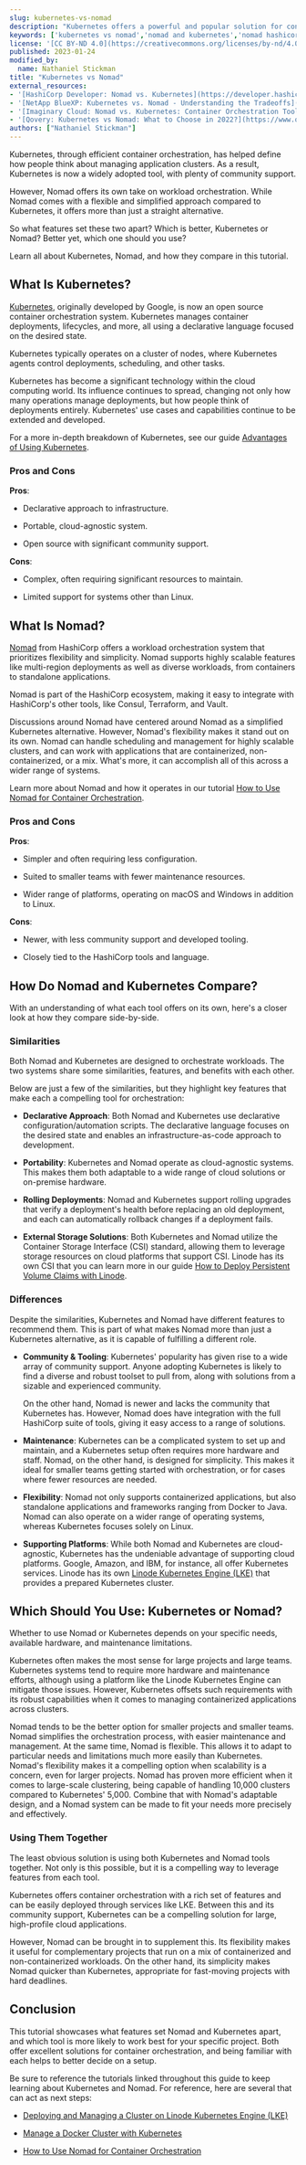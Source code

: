 ```yaml
---
slug: kubernetes-vs-nomad
description: "Kubernetes offers a powerful and popular solution for container orchestration. But HashiCorp's Nomad has also gained its own prominence as a simpler and more flexible option for workload orchestration. So what is the best orchestration tool? Find out more about both Nomad and Kubernetes and how they compare in this tutorial."
keywords: ['kubernetes vs nomad','nomad and kubernetes','nomad hashicorp']
license: '[CC BY-ND 4.0](https://creativecommons.org/licenses/by-nd/4.0)'
published: 2023-01-24
modified_by:
  name: Nathaniel Stickman
title: "Kubernetes vs Nomad"
external_resources:
- '[HashiCorp Developer: Nomad vs. Kubernetes](https://developer.hashicorp.com/nomad/docs/nomad-vs-kubernetes)'
- '[NetApp BlueXP: Kubernetes vs. Nomad - Understanding the Tradeoffs](https://bluexp.netapp.com/blog/cvo-blg-kubernetes-vs-nomad-understanding-the-tradeoffs)'
- '[Imaginary Cloud: Nomad vs. Kubernetes: Container Orchestration Tools Compared](https://www.imaginarycloud.com/blog/nomad-vs-kubernetes/)'
- '[Qovery: Kubernetes vs Nomad: What to Choose in 2022?](https://www.qovery.com/blog/kubernetes-vs-nomad-what-to-choose-in-2022)'
authors: ["Nathaniel Stickman"]
---
```


Kubernetes, through efficient container orchestration, has helped define how people think about managing application clusters. As a result, Kubernetes is now a widely adopted tool, with plenty of community support.

However, Nomad offers its own take on workload orchestration. While Nomad comes with a flexible and simplified approach compared to Kubernetes, it offers more than just a straight alternative.

So what features set these two apart? Which is better, Kubernetes or Nomad? Better yet, which one should you use?

Learn all about Kubernetes, Nomad, and how they compare in this tutorial.

## What Is Kubernetes?

[Kubernetes](https://kubernetes.io/), originally developed by Google, is now an open source container orchestration system. Kubernetes manages container deployments, lifecycles, and more, all using a declarative language focused on the desired state.

Kubernetes typically operates on a cluster of nodes, where Kubernetes agents control deployments, scheduling, and other tasks.

Kubernetes has become a significant technology within the cloud computing world. Its influence continues to spread, changing not only how many operations manage deployments, but how people think of deployments entirely. Kubernetes' use cases and capabilities continue to be extended and developed.

For a more in-depth breakdown of Kubernetes, see our guide [Advantages of Using Kubernetes](/docs/guides/kubernetes-use-cases/).

### Pros and Cons

**Pros**:

-   Declarative approach to infrastructure.

-   Portable, cloud-agnostic system.

-   Open source with significant community support.

**Cons**:

-   Complex, often requiring significant resources to maintain.

-   Limited support for systems other than Linux.

## What Is Nomad?

[Nomad](https://www.nomadproject.io/) from HashiCorp offers a workload orchestration system that prioritizes flexibility and simplicity. Nomad supports highly scalable features like multi-region deployments as well as diverse workloads, from containers to standalone applications.

Nomad is part of the HashiCorp ecosystem, making it easy to integrate with HashiCorp's other tools, like Consul, Terraform, and Vault.

Discussions around Nomad have centered around Nomad as a simplified Kubernetes alternative. However, Nomad's flexibility makes it stand out on its own. Nomad can handle scheduling and management for highly scalable clusters, and can work with applications that are containerized, non-containerized, or a mix. What's more, it can accomplish all of this across a wider range of systems.

Learn more about Nomad and how it operates in our tutorial [How to Use Nomad for Container Orchestration](/docs/guides/using-nomad-for-orchestration/).

### Pros and Cons

**Pros**:

-   Simpler and often requiring less configuration.

-   Suited to smaller teams with fewer maintenance resources.

-   Wider range of platforms, operating on macOS and Windows in addition to Linux.

**Cons**:

-   Newer, with less community support and developed tooling.

-   Closely tied to the HashiCorp tools and language.

## How Do Nomad and Kubernetes Compare?

With an understanding of what each tool offers on its own, here's a closer look at how they compare side-by-side.

### Similarities

Both Nomad and Kubernetes are designed to orchestrate workloads. The two systems share some similarities, features, and benefits with each other.

Below are just a few of the similarities, but they highlight key features that make each a compelling tool for orchestration:

-   **Declarative Approach**: Both Nomad and Kubernetes use declarative configuration/automation scripts. The declarative language focuses on the desired state and enables an infrastructure-as-code approach to development.

-   **Portability**: Kubernetes and Nomad operate as cloud-agnostic systems. This makes them both adaptable to a wide range of cloud solutions or on-premise hardware.

-   **Rolling Deployments**: Nomad and Kubernetes support rolling upgrades that verify a deployment's health before replacing an old deployment, and each can automatically rollback changes if a deployment fails.

-   **External Storage Solutions**: Both Kubernetes and Nomad utilize the Container Storage Interface (CSI) standard, allowing them to leverage storage resources on cloud platforms that support CSI. Linode has its own CSI that you can learn more in our guide [How to Deploy Persistent Volume Claims with Linode](/docs/guides/deploy-volumes-with-the-linode-block-storage-csi-driver/).

### Differences

Despite the similarities, Kubernetes and Nomad have different features to recommend them. This is part of what makes Nomad more than just a Kubernetes alternative, as it is capable of fulfilling a different role.

-   **Community & Tooling**: Kubernetes' popularity has given rise to a wide array of community support. Anyone adopting Kubernetes is likely to find a diverse and robust toolset to pull from, along with solutions from a sizable and experienced community.

    On the other hand, Nomad is newer and lacks the community that Kubernetes has. However, Nomad does have integration with the full HashiCorp suite of tools, giving it easy access to a range of solutions.

-   **Maintenance**: Kubernetes can be a complicated system to set up and maintain, and a Kubernetes setup often requires more hardware and staff. Nomad, on the other hand, is designed for simplicity. This makes it ideal for smaller teams getting started with orchestration, or for cases where fewer resources are needed.

-   **Flexibility**: Nomad not only supports containerized applications, but also standalone applications and frameworks ranging from Docker to Java. Nomad can also operate on a wider range of operating systems, whereas Kubernetes focuses solely on Linux.

-   **Supporting Platforms**: While both Nomad and Kubernetes are cloud-agnostic, Kubernetes has the undeniable advantage of supporting cloud platforms. Google, Amazon, and IBM, for instance, all offer Kubernetes services. Linode has its own [Linode Kubernetes Engine (LKE)](/docs/products/compute/kubernetes/guides/create-lke-cluster) that provides a prepared Kubernetes cluster.

## Which Should You Use: Kubernetes or Nomad?

Whether to use Nomad or Kubernetes depends on your specific needs, available hardware, and maintenance limitations.

Kubernetes often makes the most sense for large projects and large teams. Kubernetes systems tend to require more hardware and maintenance efforts, although using a platform like the Linode Kubernetes Engine can mitigate those issues. However, Kubernetes offsets such requirements with its robust capabilities when it comes to managing containerized applications across clusters.

Nomad tends to be the better option for smaller projects and smaller teams. Nomad simplifies the orchestration process, with easier maintenance and management. At the same time, Nomad is flexible. This allows it to adapt to particular needs and limitations much more easily than Kubernetes. Nomad's flexibility makes it a compelling option when scalability is a concern, even for larger projects. Nomad has proven more efficient when it comes to large-scale clustering, being capable of handling 10,000 clusters compared to Kubernetes' 5,000. Combine that with Nomad's adaptable design, and a Nomad system can be made to fit your needs more precisely and effectively.

### Using Them Together

The least obvious solution is using both Kubernetes and Nomad tools together. Not only is this possible, but it is a compelling way to leverage features from each tool.

Kubernetes offers container orchestration with a rich set of features and can be easily deployed through services like LKE. Between this and its community support, Kubernetes can be a compelling solution for large, high-profile cloud applications.

However, Nomad can be brought in to supplement this. Its flexibility makes it useful for complementary projects that run on a mix of containerized and non-containerized workloads. On the other hand, its simplicity makes Nomad quicker than Kubernetes, appropriate for fast-moving projects with hard deadlines.

## Conclusion

This tutorial showcases what features set Nomad and Kubernetes apart, and which tool is more likely to work best for your specific project. Both offer excellent solutions for container orchestration, and being familiar with each helps to better decide on a setup.

Be sure to reference the tutorials linked throughout this guide to keep learning about Kubernetes and Nomad. For reference, here are several that can act as next steps:

- [Deploying and Managing a Cluster on Linode Kubernetes Engine (LKE)](/docs/guides/deploy-and-manage-a-cluster-with-linode-kubernetes-engine-a-tutorial/)

- [Manage a Docker Cluster with Kubernetes](/docs/guides/manage-a-docker-cluster-with-kubernetes/)

- [How to Use Nomad for Container Orchestration](/docs/guides/using-nomad-for-orchestration/)